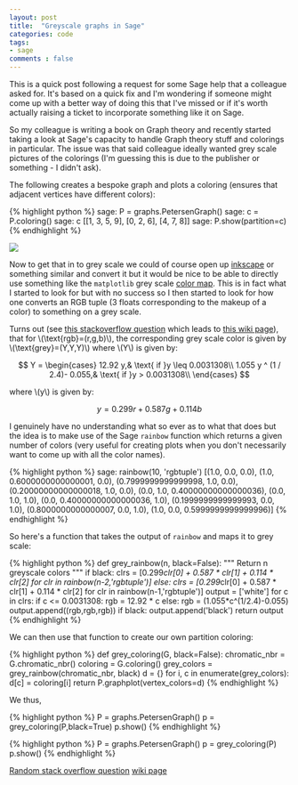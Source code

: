 ```yaml
---
layout: post
title:  "Greyscale graphs in Sage"
categories: code
tags:
- sage
comments : false
---
```


This is a quick post following a request for some Sage help that a colleague asked for.
It's based on a quick fix and I'm wondering if someone might come up with a better way of doing this that I've missed or if it's worth actually raising a ticket to incorporate something like it on Sage.

So my colleague is writing a book on Graph theory and recently started taking a look at Sage's capacity to handle Graph theory stuff and colorings in particular.
The issue was that said colleague ideally wanted grey scale pictures of the colorings (I'm guessing this is due to the publisher or something - I didn't ask).

The following creates a bespoke graph and plots a coloring (ensures that adjacent vertices have different colors):

{% highlight python %}
sage: P = graphs.PetersenGraph()
sage: c = P.coloring()
sage: c
[[1, 3, 5, 9], [0, 2, 6], [4, 7, 8]]
sage: P.show(partition=c)
{% endhighlight %}

![]({{site.baseurl}}/assets/images/multi_color_petersen_graph_coloring.png)

Now to get that in to grey scale we could of course open up [inkscape]() or something similar and convert it but it would be nice to be able to directly use something like the `matplotlib` grey scale [color map]().
This is in fact what I started to look for but with no success so I then started to look for how one converts an RGB tuple (3 floats corresponding to the makeup of a color) to something on a grey scale.

Turns out (see [this stackoverflow question]() which leads to [this wiki page]()), that for \\(\text{rgb}=(r,g,b)\\), the corresponding grey scale color is given by \\(\text{grey}=(Y,Y,Y)\\) where \\(Y\\) is given by:

$$
Y = \begin{cases}
    12.92 y,& \text{ if }y \leq 0.0031308\\
    1.055 y ^ (1 / 2.4)- 0.055,& \text{ if }y > 0.0031308\\
\end{cases}
$$

where \\(y\\) is given by:

$$
y = 0.299 r + 0.587 g + 0.114 b
$$

I genuinely have no understanding what so ever as to what that does but the idea is to make use of the Sage `rainbow` function which returns a given number of colors (very useful for creating plots when you don't necessarily want to come up with all the color names).

{% highlight python %}
sage: rainbow(10, 'rgbtuple')
[(1.0, 0.0, 0.0),
 (1.0, 0.6000000000000001, 0.0),
 (0.7999999999999998, 1.0, 0.0),
 (0.20000000000000018, 1.0, 0.0),
 (0.0, 1.0, 0.40000000000000036),
 (0.0, 1.0, 1.0),
 (0.0, 0.40000000000000036, 1.0),
 (0.1999999999999993, 0.0, 1.0),
 (0.8000000000000007, 0.0, 1.0),
 (1.0, 0.0, 0.5999999999999996)]
{% endhighlight %}

So here's a function that takes the output of `rainbow` and maps it to grey scale:

{% highlight python %}
def grey_rainbow(n, black=False):
    """
    Return n greyscale colors
    """
    if black:
        clrs = [0.299*clr[0] + 0.587 * clr[1] + 0.114 * clr[2] for clr in rainbow(n-2,'rgbtuple')]
    else:
        clrs = [0.299*clr[0] + 0.587 * clr[1] + 0.114 * clr[2] for clr in rainbow(n-1,'rgbtuple')]
    output = ['white']
    for c in clrs:
        if c <= 0.0031308:
            rgb = 12.92 * c
        else:
            rgb = (1.055*c^(1/2.4)-0.055)
        output.append((rgb,rgb,rgb))
    if black:
        output.append('black')
    return output
{% endhighlight %}

We can then use that function to create our own partition coloring:

{% highlight python %}
def grey_coloring(G, black=False):
    chromatic_nbr = G.chromatic_nbr()
    coloring = G.coloring()
    grey_colors = grey_rainbow(chromatic_nbr, black)
    d = {}
    for i, c in enumerate(grey_colors):
        d[c] = coloring[i]
    return P.graphplot(vertex_colors=d)
{% endhighlight %}

We thus,

{% highlight python %}
P = graphs.PetersenGraph()
p = grey_coloring(P,black=True)
p.show()
{% endhighlight %}

{% highlight python %}
P = graphs.PetersenGraph()
p = grey_coloring(P)
p.show()
{% endhighlight %}

[Random stack overflow question](http://stackoverflow.com/questions/12201577/convert-rgb-image-to-grayscale-in-python)
[wiki page](http://en.wikipedia.org/wiki/Grayscale#Converting_color_to_grayscale)
